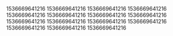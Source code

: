 1536669641216
1536669641216
1536669641216
1536669641216
1536669641216
1536669641216
1536669641216
1536669641216
1536669641216
1536669641216
1536669641216
1536669641216
1536669641216
1536669641216
1536669641216